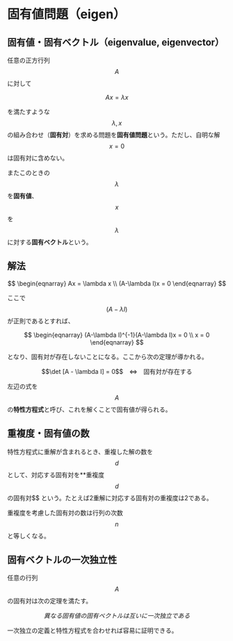 # 固有値問題（eigen）

## 固有値・固有ベクトル（eigenvalue, eigenvector）

任意の正方行列 $$A$$ に対して

$$
Ax = \lambda x
$$

を満たすような $$\lambda, x$$ の組み合わせ（**固有対**）を求める問題を**固有値問題**という。ただし、自明な解 $$x=0$$ は固有対に含めない。

またこのときの $$\lambda$$ を**固有値**、$$x$$ を $$\lambda$$ に対する**固有ベクトル**という。

## 解法

$$
\begin{eqnarray}
Ax = \lambda x \\
(A-\lambda I)x = 0
\end{eqnarray}
$$

ここで $$(A-\lambda I)$$ が正則であるとすれば、

$$
\begin{eqnarray}
(A-\lambda I)^{-1}(A-\lambda I)x = 0 \\
x = 0
\end{eqnarray}
$$

となり、固有対が存在しないことになる。ここから次の定理が導かれる。

<center>
$$\det [A - \lambda I] = 0$$　⇔　固有対が存在する
</center>

左辺の式を $$A$$ の**特性方程式**と呼び、これを解くことで固有値が得られる。

## 重複度・固有値の数

特性方程式に重解が含まれるとき、重複した解の数を $$d$$ として、対応する固有対を**重複度 $$d$$ の固有対$$ という。たとえば2重解に対応する固有対の重複度は2である。

重複度を考慮した固有対の数は行列の次数 $$n$$ と等しくなる。

## 固有ベクトルの一次独立性

任意の行列 $$A$$ の固有対は次の定理を満たす。

$$
異なる固有値の固有ベクトルは互いに一次独立である
$$

一次独立の定義と特性方程式を合わせれば容易に証明できる。
